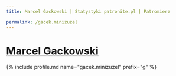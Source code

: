 ```yaml
---
title: Marcel Gackowski | Statystyki patronite.pl | Patromierz

permalink: /gacek.minizuzel
---
```


# [Marcel Gackowski](https://patronite.pl/gacek.minizuzel)

{% include profile.md name="gacek.minizuzel" prefix="g" %}
